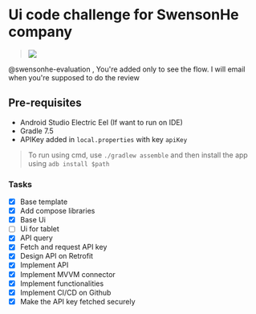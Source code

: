 # Ui code challenge for SwensonHe company
> <img src="https://img.shields.io/badge/Status-Work%20in%20progress-orange" />

@swensonhe-evaluation , You're added only to see the flow. I will email when you're supposed to do the review

## Pre-requisites
- Android Studio Electric Eel (If want to run on IDE)
- Gradle 7.5
- APIKey added in `local.properties` with key `apiKey`

> To run using cmd, use `./gradlew assemble` and then install the app using `adb install $path`

### Tasks
- [x] Base template
- [x] Add compose libraries
- [x] Base Ui
- [ ] Ui for tablet
- [x] API query
- [x] Fetch and request API key
- [x] Design API on Retrofit
- [x] Implement API
- [x] Implement MVVM connector
- [x] Implement functionalities
- [x] Implement CI/CD on Github
- [x] Make the API key fetched securely
